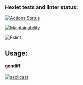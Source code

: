 ### Hexlet tests and linter status:
[![Actions Status](https://github.com/AgarkovRoman/frontend-project-lvl2/workflows/hexlet-check/badge.svg)](https://github.com/AgarkovRoman/frontend-project-lvl2/actions)

[![Maintainability](https://api.codeclimate.com/v1/badges/584240d525bc98479421/maintainability)](https://codeclimate.com/github/AgarkovRoman/frontend-project-lvl2/maintainability)

![Eslint](https://github.com/AgarkovRoman/frontend-project-lvl2/workflows/eslint-check/badge.svg)


## Usage:

#### gendiff
[![asciicast](https://asciinema.org/a/40BJV0XaJrj54QGOFvDhTeT8w.svg)](https://asciinema.org/a/40BJV0XaJrj54QGOFvDhTeT8w)